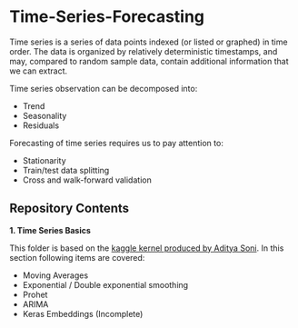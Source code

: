 # Time-Series-Forecasting

Time series is a series of data points indexed (or listed or graphed) in time order. The data is organized by relatively deterministic timestamps, and may, compared to random sample data, contain additional information that we can extract.

Time series observation can be decomposed into:
- Trend
- Seasonality
- Residuals

Forecasting of time series requires us to pay attention to:
- Stationarity
- Train/test data splitting
- Cross and walk-forward validation

## Repository Contents

**1. Time Series Basics** 


This folder is based on the [kaggle kernel produced by Aditya Soni](https://www.kaggle.com/adityaecdrid/my-first-time-series-comp-added-prophet/data). In this section following items are covered:
- Moving Averages
- Exponential / Double exponential smoothing
- Prohet
- ARIMA
- Keras Embeddings (Incomplete)
